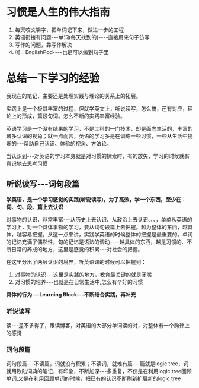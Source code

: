 # 习惯是人生的伟大指南
1. 每天咬文嚼字，把单词记下来，做进一步的工程
1. 英语衔接有问题---单词(每天找到的)----直接用来句子仿写
2. 写作的问题，靠写作解决
3. 听：EnglishPod----也是可以编到句子里





# 总结一下学习的经验
我现在的笔记，主要还是处理实践与理论的关系上的拓展。

实践上是一个极其丰富的过程，但就学英文上，听说读写，怎么搞，还有对应，理论上的形成，篇段句词。怎么不断的实践丰富经验。


英语学习是一个没有结果的学习，不是工科的一门技术，却是面向生活的，丰富的诸多认识的视角；就一点而言，英语的学习多是在训练一些习惯，一些从生活中提炼的---帮助自己认识、体验的视角、方法论。

当认识到---对英语的学习本身就是对习惯的探索时，有的放矢，学习的时候就有意识地去思考习惯

## 听说读写---词句段篇
**学英语，是一个学习感觉的实践(听说读写)，为了高效，学一个东西，至少在：词、句、段、篇上去认识**

对事物的认识，非常丰富---从历史上去认识、从政治上去认识、、、，单单从英语的学习上，对一个具体事物的学习，要从词句段篇上去把握。越为整体的东西，越具体，越容易把握。从这一点来讲，实践学英语的时候整体的把握是最重要的。单词的记忆充满了偶然性，句的记忆是语法的调动----越具体的东西，越是习惯的、不断日常的养成的地方，这里是感觉的积累---对社会的把握。

在这里分出了两层认识的境界，听英语课的时候可以把握到：
1. 对事物的认识---这里是实践的地方，教育最关键的就是闭嘴
2. 对习惯的培养---也就是在日常生活中,怎么有个好的习惯

**具体的行为---Learning Block---不断结合实践，再补充**

### 听说读写
读---差不多得了，跟读博客，对英语的大部分单词读的对，对整体有一个韵律上的感觉

### 词句段篇
词句段篇---不读篇，词就没有积累；不读词，就难有篇---篇就是logic tree，词就用欧陆词典的笔记，有印象，不断加深---多重复，不仅是在利用logic tree回顾单词,又是在利用回顾单词的时候，把已有的认识不断刷新扩展新的logic tree